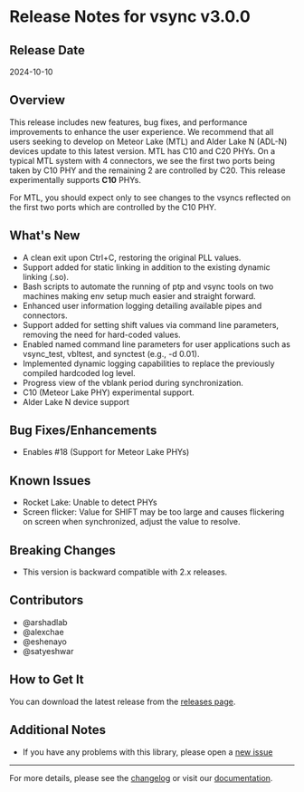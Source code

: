 # Release Notes for vsync v3.0.0

## Release Date

2024-10-10

## Overview

This release includes new features, bug fixes, and performance improvements to enhance the user experience.
We recommend that all users seeking to develop on Meteor Lake (MTL) and Alder Lake N (ADL-N) devices update to this latest version.
MTL has C10 and C20 PHYs. On a typical MTL system with 4 connectors, we see the first two ports being taken by
C10 PHY and the remaining 2 are controlled by C20. This release experimentally supports **C10** PHYs.

For MTL, you should expect only to see changes to the vsyncs reflected on the first two ports which are controlled by the C10 PHY.

## What's New

* A clean exit upon Ctrl+C, restoring the original PLL values.
* Support added for static linking in addition to the existing dynamic linking (.so).
* Bash scripts to automate the running of ptp and vsync tools on two machines making env setup much easier and straight forward.
* Enhanced user information logging detailing available pipes and connectors.
* Support added for setting shift values via command line parameters, removing the need for hard-coded values.
* Enabled named command line parameters for user applications such as vsync_test, vbltest, and synctest (e.g., -d 0.01).
* Implemented dynamic logging capabilities to replace the previously compiled hardcoded log level.
* Progress view of the vblank period during synchronization.
* C10 (Meteor Lake PHY) experimental support.
* Alder Lake N device support

## Bug Fixes/Enhancements

* Enables #18 (Support for Meteor Lake PHYs)

## Known Issues

* Rocket Lake: Unable to detect PHYs
* Screen flicker: Value for SHIFT may be too large and causes flickering on screen when synchronized, adjust the value to resolve.

## Breaking Changes

* This version is backward compatible with 2.x releases.

## Contributors

* @arshadlab
* @alexchae
* @eshenayo
* @satyeshwar

## How to Get It

You can download the latest release from the [releases page](https://github.com/intel-retail/software-vsync-modulation-sample/releases).

## Additional Notes

* If you have any problems with this library, please open a [new issue](https://github.com/intel-retail/software-vsync-modulation-sample/issues/new)

---

For more details, please see the [changelog](https://github.com/intel-retail/software-vsync-modulation-sample/compare/1.3.1...v3.0.0) or visit our [documentation](https://intel-retail.github.io/software-vsync-modulation-sample).
